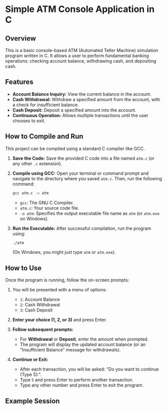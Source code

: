 # Simple ATM Console Application in C

## Overview

This is a basic console-based ATM (Automated Teller Machine) simulation program written in C. It allows a user to perform fundamental banking operations: checking account balance, withdrawing cash, and depositing cash.

## Features

* **Account Balance Inquiry:** View the current balance in the account.
* **Cash Withdrawal:** Withdraw a specified amount from the account, with a check for insufficient balance.
* **Cash Deposit:** Deposit a specified amount into the account.
* **Continuous Operation:** Allows multiple transactions until the user chooses to exit.

## How to Compile and Run

This project can be compiled using a standard C compiler like GCC.

1.  **Save the Code:** Save the provided C code into a file named `atm.c` (or any other `.c` extension).

2.  **Compile using GCC:** Open your terminal or command prompt and navigate to the directory where you saved `atm.c`. Then, run the following command:

    ```bash
    gcc atm.c -o atm
    ```
    * `gcc`: The GNU C Compiler.
    * `atm.c`: Your source code file.
    * `-o atm`: Specifies the output executable file name as `atm` (or `atm.exe` on Windows).

3.  **Run the Executable:** After successful compilation, run the program using:

    ```bash
    ./atm
    ```
    (On Windows, you might just type `atm` or `atm.exe`).

## How to Use

Once the program is running, follow the on-screen prompts:

1.  You will be presented with a menu of options:
    * `1`: Account Balance
    * `2`: Cash Withdrawal
    * `3`: Cash Deposit

2.  **Enter your choice (1, 2, or 3)** and press Enter.

3.  **Follow subsequent prompts:**
    * For **Withdrawal** or **Deposit**, enter the amount when prompted.
    * The program will display the updated account balance (or an "Insufficient Balance" message for withdrawals).

4.  **Continue or Exit:**
    * After each transaction, you will be asked: "Do you want to continue (Type 5):".
    * Type `5` and press Enter to perform another transaction.
    * Type any other number and press Enter to exit the program.

## Example Session
